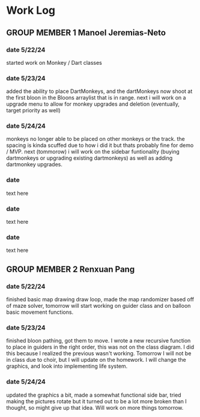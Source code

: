 # Work Log

## GROUP MEMBER 1 Manoel Jeremias-Neto

### date 5/22/24

started work on Monkey / Dart classes

### date 5/23/24

added the ability to place DartMonkeys, and the dartMonkeys now shoot at the first bloon in the Bloons arraylist that is in range. next i will work on a upgrade menu to allow for monkey upgrades and deletion (eventually, target priority as well)

### date 5/24/24

monkeys no longer able to be placed on other monkeys or the track. the spacing is kinda scuffed due to how i did it but thats probably fine for demo / MVP. next (tommorow) i will work on the sidebar funtionality (buying dartmonkeys or upgrading existing dartmonkeys) as well as adding dartmonkey upgrades.

### date

text here


### date

text here


### date

text here


## GROUP MEMBER 2 Renxuan Pang

### date 5/22/24

finished basic map drawing draw loop, made the map randomizer based off of maze solver, tomorrow will start working on guider class and on balloon basic movement functions.

### date 5/23/24

finished bloon pathing, got them to move. I wrote a new recursive function to place in guiders in the right order, this was not on the class diagram. I did this because I realized the previous wasn't working. Tomorrow I will not be in class due to choir, but I will update on the homework. I will change the graphics, and look into implementing life system.

### date 5/24/24

updated the graphics a bit, made a somewhat functional side bar, tried making the pictures rotate but it turned out to be a lot more broken than I thought, so might give up that idea. Will work on more things tomorrow. 
